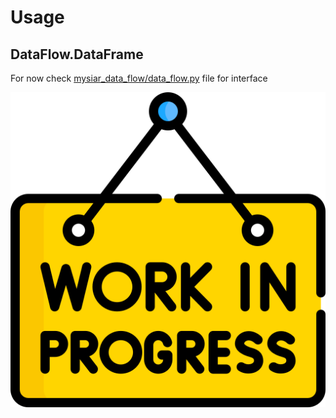 # Usage 

## DataFlow.DataFrame


For now check  [mysiar_data_flow/data_flow.py](https://github.com/mysiar-org/python-data-flow/blob/master/mysiar_data_flow/data_flow.py) file for interface



![work in progress](.github/5578703.png)
